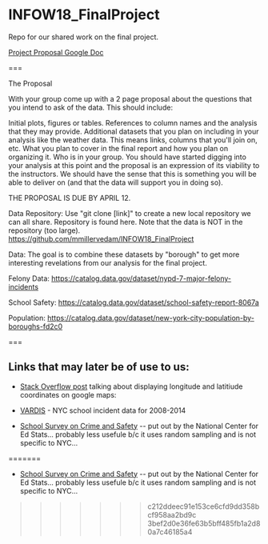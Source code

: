 # INFOW18_FinalProject
Repo for our shared work on the final project.

[Project Proposal Google Doc](https://docs.google.com/document/d/1NgYAWtXdJbUWn-bTRg8dUD_qQlX3vMj29wX9dXT1TGc/edit)

===

The Proposal

With your group come up with a 2 page proposal about the questions that you intend to ask of the data. This should include:

Initial plots, figures or tables.
References to column names and the analysis that they may provide.
Additional datasets that you plan on including in your analysis like the weather data. This means links, columns that you'll join on, etc.
What you plan to cover in the final report and how you plan on organizing it.
Who is in your group.
You should have started digging into your analysis at this point and the proposal is an expression of its viability to the instructors. We should have the sense that this is something you will be able to deliver on (and that the data will support you in doing so).

THE PROPOSAL IS DUE BY APRIL 12.

Data Repository: Use "git clone [link]" to create a new local repository we can all share. Repository is found here. Note that the data is NOT in the repository (too large). https://github.com/mmillervedam/INFOW18_FinalProject

Data: The goal is to combine these datasets by "borough" to get more interesting revelations from our analysis for the final project.

Felony Data: https://catalog.data.gov/dataset/nypd-7-major-felony-incidents

School Safety: https://catalog.data.gov/dataset/school-safety-report-8067a

Population: https://catalog.data.gov/dataset/new-york-city-population-by-boroughs-fd2c0

===

## Links that may later be of use to us:

* [Stack Overflow post](http://stackoverflow.com/questions/1801732/how-do-i-link-to-google-maps-with-a-particular-longitude-and-latitude) talking about displaying longitude and latitiude coordinates on google maps:

* [VARDIS](http://www.p12.nysed.gov/irs/school_safety/school_safety_data_reporting.html) - NYC school incident data for 2008-2014

* [School Survey on Crime and Safety](http://nces.ed.gov/surveys/ssocs/data_products.asp) -- put out by the National Center for Ed Stats... probably less usefule b/c it uses random sampling and is not specific to NYC...

=======
* [School Survey on Crime and Safety](http://nces.ed.gov/surveys/ssocs/data_products.asp) -- put out by the National Center for Ed Stats... probably less usefule b/c it uses random sampling and is not specific to NYC...
>>>>>>> c212ddeec91e153ce6cfd9dd358bcf958aa2bd9c
>>>>>>> 3bef2d0e36fe63b5bff485fb1a2d80a7c46185a4
